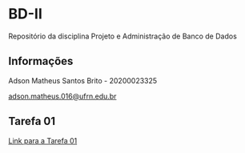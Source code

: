 # BD-II
Repositório da disciplina Projeto e Administração de Banco de Dados

## Informações
Adson Matheus Santos Brito - 20200023325

adson.matheus.016@ufrn.edu.br

## Tarefa 01

[Link para a Tarefa 01](tarefas/t01/tarefa01.md)
